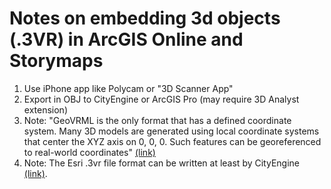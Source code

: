 # Notes on embedding 3d objects (.3VR) in ArcGIS Online and Storymaps

1. Use iPhone app like Polycam or "3D Scanner App"
2. Export in OBJ to CityEngine or ArcGIS Pro (may require 3D Analyst extension)
3. Note: "GeoVRML is the only format that has a defined coordinate system. Many 3D models are generated using local coordinate systems that center the XYZ axis on 0, 0, 0. Such features can be georeferenced to real-world coordinates" [(link)](https://pro.arcgis.com/en/pro-app/2.8/tool-reference/3d-analyst/import-3d-files.htm)
4. Note: The Esri .3vr file format can be written at least by CityEngine [(link)](https://doc.arcgis.com/en/cityengine/2019.0/help/help-export-360vr.htm).

